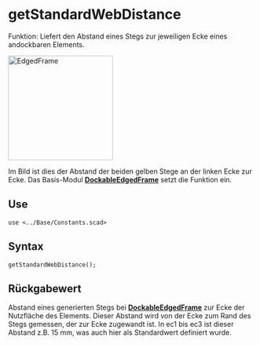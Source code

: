 # getStandardWebDistance

Funktion: Liefert den Abstand eines Stegs zur jeweiligen Ecke eines andockbaren Elements.

<img width="213" alt="EdgedFrame" src="https://user-images.githubusercontent.com/48654609/167309119-bf923638-9be9-48ca-84ab-4b213bbeb4a0.png">

Im Bild ist dies der Abstand der beiden gelben Stege an der linken Ecke zur Ecke. Das Basis-Modul [__DockableEdgedFrame__](../ModelBase/DockableEdgedFrame.md) setzt die Funktion ein.

## Use
```
use <../Base/Constants.scad>
```

## Syntax
```
getStandardWebDistance();
```

## Rückgabewert
Abstand eines generierten Stegs bei [__DockableEdgedFrame__](../ModelBase/DockableEdgedFrame.md) zur Ecke der Nutzfläche des Elements. Dieser Abstand wird von der Ecke zum Rand des Stegs gemessen, der zur Ecke zugewandt ist. In ec1 bis ec3 ist dieser Abstand z.B. 15 mm, was auch hier als Standardwert definiert wurde.
